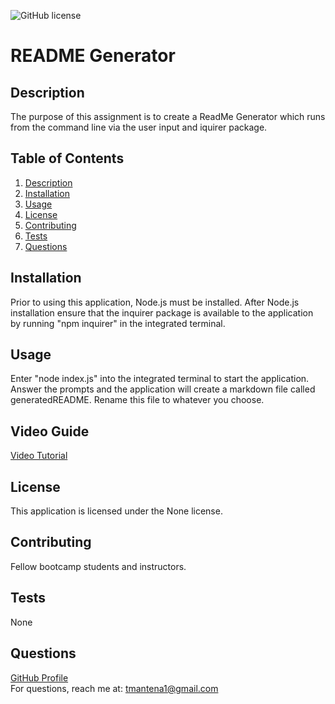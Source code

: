 ![GitHub license](https://img.shields.io/badge/license-None-Black.svg)
  
  # README Generator

  ## Description
   The purpose of this assignment is to create a ReadMe Generator which runs from the command line via the user input and iquirer package. 

  ## Table of Contents
  1. [Description](#description)
  2. [Installation](#installation)
  3. [Usage](#usage)
  4. [License](#license)
  5. [Contributing](#contributing)
  6. [Tests](#tests)
  7. [Questions](#questions)

  ## Installation
  Prior to using this application, Node.js must be installed. After Node.js installation ensure that the inquirer package is available to the application by running "npm inquirer" in the integrated terminal. 

  ## Usage
  Enter "node index.js" into the integrated terminal to start the application. Answer the prompts and the application will create a markdown file called generatedREADME. Rename this file to whatever you choose.

  ## Video Guide
  <a href="https://watch.screencastify.com/v/DDMiFQoi8zqkiPxV89Ei">Video Tutorial</a>

  ## License
  This application is licensed under the None license.

  ## Contributing
  Fellow bootcamp students and instructors.

  ## Tests
  None

  ## Questions
  <a href="https://github.com/tmantena1">GitHub Profile</a>
  <br>
  For questions, reach me at: tmantena1@gmail.com

